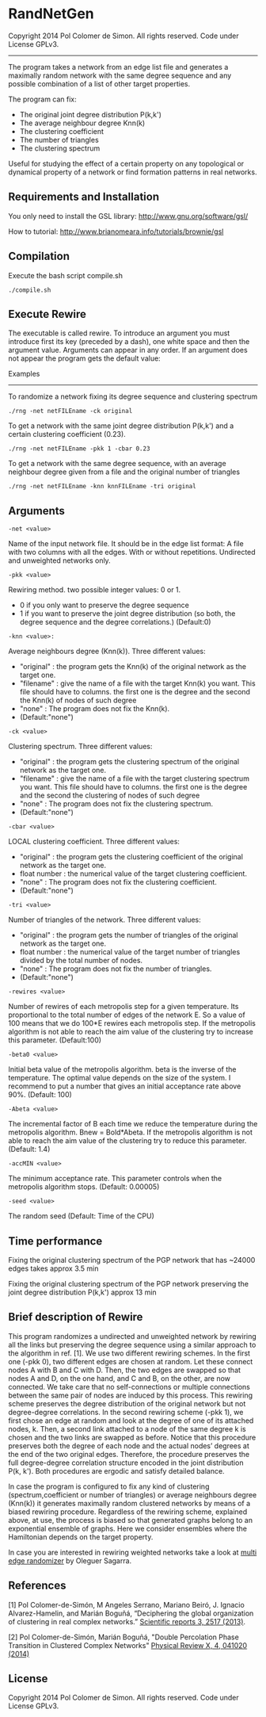 RandNetGen
========================================================================

 Copyright 2014 Pol Colomer de Simon. All rights reserved. Code under License GPLv3.
______________________________________________________________________________________

The program takes a network from an edge list file and generates a maximally random network with the same degree sequence and any possible combination of a list of other target properties.

The program can fix:
* The original joint degree distribution P(k,k')
* The average neighbour degree Knn(k)
* The clustering coefficient
* The number of triangles
* The clustering spectrum
 
Useful for studying the effect of a certain property on any topological or dynamical property of a network or find formation patterns in real networks. 

## Requirements and Installation

  You only need to install the GSL library: http://www.gnu.org/software/gsl/
  
  How to tutorial: http://www.brianomeara.info/tutorials/brownie/gsl

## Compilation

  Execute the bash script compile.sh

    ./compile.sh


## Execute Rewire

The executable is called rewire. To introduce an argument you must introduce first its key (preceded by a dash), one white space and then the argument value. 
Arguments can appear in any order. If an argument does not appear the program gets the default value:

Examples
______________
 To randomize a network fixing its degree sequence and clustering spectrum
 
 	./rng -net netFILEname -ck original
 
 
 To get a network with the same joint degree distribution P(k,k') and a certain clustering coefficient (0.23).
 
 	./rng -net netFILEname -pkk 1 -cbar 0.23
 
 
 To get a network with the same degree sequence, with an average neighbour degree given from a file and the original number of triangles
 
 	./rng -net netFILEname -knn knnFILEname -tri original
 
 
 
## Arguments

```
-net <value>
```
Name of the input network file. It should be in the edge list format: 
A file with two columns with all the edges. With or without repetitions.
Undirected and unweighted networks only.

```
-pkk <value>
```
Rewiring method. two possible integer values: 0 or 1.
  * 0 if you only want to preserve the degree sequence
  * 1 if you want to preserve the joint degree distribution (so both, the degree sequence and the degree correlations.)
(Default:0)

```
-knn <value>:
```
Average neighbours degree (Knn(k)). Three different values:
  * "original" : the program gets the Knn(k) of the original network as the target one.
  * "filename" : give the name of a file with the target Knn(k) you want. This file should have to columns. the first one is the degree and the second the Knn(k) of nodes of such degree
  * "none"     : The program does not fix the Knn(k).
  * (Default:"none")

```
-ck <value>
```
Clustering spectrum. Three different values:
  * "original" : the program gets the clustering spectrum of the original network as the target one.
  * "filename" : give the name of a file with the target clustering spectrum you want. This file should have to columns. the first one is the degree and the second the clustering of nodes of such degree
  * "none"     : The program does not fix the clustering spectrum.
  * (Default:"none")

```
-cbar <value>
```
LOCAL clustering coefficient. Three different values:
  * "original"   : the program gets the clustering coefficient of the original network as the target one.
  * float number : the numerical value of the target clustering coefficient.
  * "none"       : The program does not fix the clustering coefficient.
  * (Default:"none")

```
-tri <value>
```
Number of triangles of the network. Three different values:
  * "original"   : the program gets the number of triangles of the original network as the target one.
  * float number : the numerical value of the target number of triangles divided by the total number of nodes.
  * "none"       : The program does not fix the number of triangles.
  * (Default:"none")


```
-rewires <value>
```
Number of rewires of each metropolis step for a given temperature. Its proportional to the total number of edges of the network E. So a value of 100 means that we do 100*E rewires each metropolis step. If the metropolis algorithm is not able to reach the aim value of the clustering try to increase this parameter.
(Default:100)

```
-beta0 <value>
```
Initial beta value of the metropolis algorithm. beta is the inverse of the temperature.
The optimal value depends on the size of the system.
I recommend to put a number that gives an initial acceptance rate above 90%.
(Default: 100)

```
-Abeta <value>
```
The incremental factor of B each time we reduce the temperature during the metropolis algorithm.
Bnew = Bold*Abeta.
If the metropolis algorithm is not able to reach the aim value of the clustering try to reduce this parameter.
(Default: 1.4)

```
-accMIN <value>
```
The minimum acceptance rate.
This parameter controls when the metropolis algorithm stops.
(Default: 0.00005)

```
-seed <value>
```
The random seed
(Default: Time of the CPU)

## Time performance

Fixing the original clustering spectrum of the PGP network that has ~24000 edges takes approx 3.5 min

Fixing the original clustering spectrum of the PGP network preserving the joint degree distribution P(k,k') approx 13 min

    

## Brief description of Rewire

This program randomizes a undirected and unweighted network by rewiring all the links but preserving the degree sequence using a similar approach to the algorithm in ref. [1]. We use two different rewiring schemes. In the first one (-pkk 0), two different edges are chosen at random. Let these connect nodes A with B and C with D. Then, the two edges are swapped so that nodes A and D, on the one hand, and C and B, on the other, are now connected. We take care that no self-connections or multiple connections between the same pair of nodes are induced by this process. This rewiring scheme preserves the degree distribution of the original network but not degree-degree correlations. In the second rewiring scheme (-pkk 1), we first chose an edge at random and look at the degree of one of its attached nodes, k. Then, a second link attached to a node of the same degree k is chosen and the two links are swapped as before. Notice that this procedure preserves both the degree of each node and the actual nodes’ degrees at the end of the two original edges. Therefore, the procedure preserves the full degree-degree correlation structure encoded in the joint distribution P(k, k'). Both procedures are ergodic and satisfy detailed balance.

In case the program is configured to fix any kind of clustering (spectrum,coefficient or number of triangles) or average neighbours degree (Knn(k)) it generates maximally random clustered networks by means of a biased rewiring procedure. Regardless of the rewiring scheme, explained above, at use, the process is biased so that generated graphs belong to an exponential ensemble of graphs. Here we consider ensembles where the Hamiltonian depends on the target property.

In case you are interested in rewiring weighted networks take a look at [multi edge randomizer](https://github.com/osagarra/Multi_edge_randomizer) by Oleguer Sagarra.


## References 

[1] Pol Colomer-de-Simón, M Angeles Serrano, Mariano Beiró, 
    J. Ignacio Alvarez-Hamelin, and    Marián Boguñá,
    “Deciphering the global organization of clustering in real
    complex networks.” [Scientific reports 3, 2517 (2013)](http://www.nature.com/srep/2013/130827/srep02517/full/srep02517.html).

[2] Pol Colomer-de-Simón, Marián Boguñá,
    "Double Percolation Phase Transition in Clustered Complex Networks"
    [Physical Review X, 4, 041020 (2014)](https://journals.aps.org/prx/abstract/10.1103/PhysRevX.4.041020)

## License

Copyright 2014 Pol Colomer de Simon.
All rights reserved. 
Code under License GPLv3.




